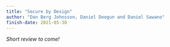 ```yaml
---
title: "Secure by Design"
author: "Dan Berg Johnsson, Daniel Deogun and Daniel Sawano"
finish-date: 2021-05-30
---
```


_Short review to come!_
